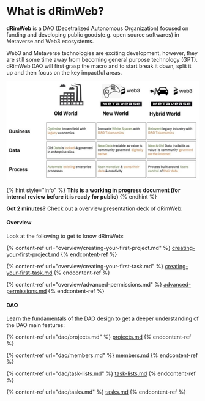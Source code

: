 # What is dRimWeb?

**dRimWeb** is a DAO (Decetralized Autonomous Organization) focused on funding and developing public goods(e.g. open source softwares) in Metaverse and Web3 ecosystems.

Web3 and Metaverse technologies are exciting development, however, they are still some time away from becoming general purpose technology (GPT). dRimWeb DAO will first grasp the macro and to start break it down, split it up and then focus on the key impactful areas.

![Web3 and Metaverse for Next Generation of Internet (the illustrative idea from Andy Martin)](.gitbook/assets/web3-metaverse-dao.png)



{% hint style="info" %}
**This is a working in progress document (for internal review before it is ready for public)**
{% endhint %}



**Got 2 minutes?** Check out a overview presentation deck of dRimWeb:





#### Overview

Look at the following to get to know dRimWeb:

{% content-ref url="overview/creating-your-first-project.md" %}
[creating-your-first-project.md](overview/creating-your-first-project.md)
{% endcontent-ref %}

{% content-ref url="overview/creating-your-first-task.md" %}
[creating-your-first-task.md](overview/creating-your-first-task.md)
{% endcontent-ref %}

{% content-ref url="overview/advanced-permissions.md" %}
[advanced-permissions.md](overview/advanced-permissions.md)
{% endcontent-ref %}

#### DAO

Learn the fundamentals of the DAO design to get a deeper understanding of the DAO main features:

{% content-ref url="dao/projects.md" %}
[projects.md](dao/projects.md)
{% endcontent-ref %}

{% content-ref url="dao/members.md" %}
[members.md](dao/members.md)
{% endcontent-ref %}

{% content-ref url="dao/task-lists.md" %}
[task-lists.md](dao/task-lists.md)
{% endcontent-ref %}

{% content-ref url="dao/tasks.md" %}
[tasks.md](dao/tasks.md)
{% endcontent-ref %}
